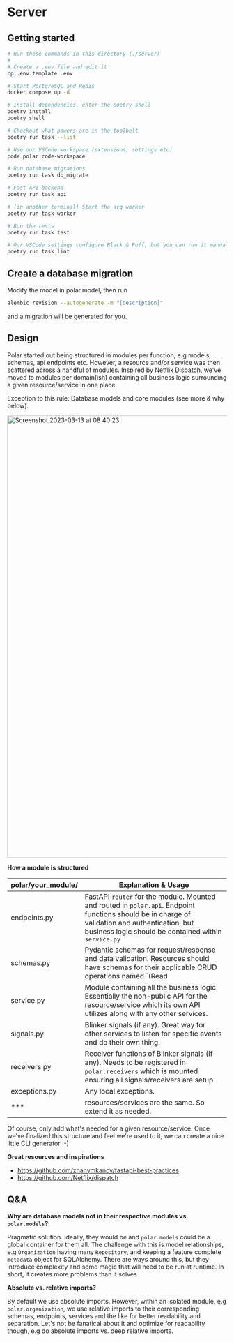 # Server

## Getting started

```bash
# Run these commands in this directory (./server)
#
# Create a .env file and edit it
cp .env.template .env

# Start PostgreSQL and Redis
docker compose up -d

# Install dependencies, enter the poetry shell
poetry install
poetry shell

# Checkout what powers are in the toolbelt
poetry run task --list

# Use our VSCode workspace (extensions, settings etc)
code polar.code-workspace

# Run database migrations
poetry run task db_migrate

# Fast API backend
poetry run task api

# (in another terminal) Start the arq worker
poetry run task worker

# Run the tests
poetry run task test

# Our VSCode settings configure Black & Ruff, but you can run it manually too
poetry run task lint

```

## Create a database migration

Modify the model in polar.model, then run

```bash
alembic revision --autogenerate -m "[description]"
```

and a migration will be generated for you.

## Design

Polar started out being structured in modules per function, e.g models, schemas, api endpoints etc. However, a resource and/or service was then scattered across a handful of modules. Inspired by Netflix Dispatch, we've moved to modules per domain(ish) containing all business logic surrounding a given resource/service in one place.

Exception to this rule: Database models and core modules (see more & why below).

<img width="1014" alt="Screenshot 2023-03-13 at 08 40 23" src="https://user-images.githubusercontent.com/281715/224637060-d54c9144-df78-4d3e-ac74-d7e39a5a202e.png">

**How a module is structured**

| polar/your_module/ | Explanation & Usage                                          |
| ------------------ | ------------------------------------------------------------ |
| endpoints.py       | FastAPI `router` for the module. Mounted and routed in `polar.api`. Endpoint functions should be in charge of validation and authentication, but business logic should be contained within `service.py` |
| schemas.py         | Pydantic schemas for request/response and data validation. Resources should have schemas for their applicable CRUD operations named `<Resource>(Read|Create|Update|Delete)` |
| service.py         | Module containing all the business logic. Essentially the non-public API for the resource/service which its own API utilizes along with any other services. |
| signals.py         | Blinker signals (if any). Great way for other services to listen for specific events and do their own thing. |
| receivers.py       | Receiver functions of Blinker signals (if any). Needs to be registered in `polar.receivers` which is mounted ensuring all signals/receivers are setup. |
| exceptions.py      | Any local exceptions.                                        |
| ***                | resources/services are the same. So extend it as needed.     |


Of course, only add what's needed for a given resource/service. Once we've finalized this structure and feel we're used to it, we can create a nice little CLI generator :-)

**Great resources and inspirations**

- https://github.com/zhanymkanov/fastapi-best-practices
- https://github.com/Netflix/dispatch

## Q&A

**Why are database models not in their respective modules vs. `polar.models`?**

Pragmatic solution. Ideally, they would be and `polar.models` could be a global container for them all. The challenge with this is model relationships, e.g `Organization` having many `Repository`, and keeping a feature complete `metadata` object for SQLAlchemy. There are ways around this, but they introduce complexity and some magic that will need to be run at runtime. In short, it creates more problems than it solves.

**Absolute vs. relative imports?**

By default we use absolute imports. However, within an isolated module, e.g `polar.organization`, we use relative imports to their corresponding schemas, endpoints, services and the like for better readability and separation. Let's not be fanatical about it and optimize for readability though, e.g do absolute imports vs. deep relative imports.
